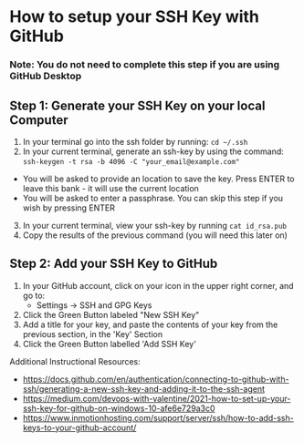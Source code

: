 # How to setup your SSH Key with GitHub

### Note: You do not need to complete this step if you are using GitHub Desktop

## Step 1: Generate your SSH Key on your local Computer
1. In your terminal go into the ssh folder by running: ```cd ~/.ssh```
2. In your current terminal, generate an ssh-key by using the command: ```ssh-keygen -t rsa -b 4096 -C "your_email@example.com"```
  - You will be asked to provide an location to save the key. Press ENTER to leave this bank - it will use the current location
  - You will be asked to enter a passphrase. You can skip this step if you wish by pressing ENTER
3. In your current terminal, view your ssh-key by running ```cat id_rsa.pub```
4. Copy the results of the previous command (you will need this later on)


## Step 2: Add your SSH Key to GitHub
1. In your GitHub account, click on your icon in the upper right corner, and go to:
   - Settings -> SSH and GPG Keys
2. Click the Green Button labeled "New SSH Key"
3. Add a title for your key, and paste the contents of your key from the previous section, in the 'Key' Section
4. Click the Green Button labelled 'Add SSH Key'


Additional Instructional Resources:
- https://docs.github.com/en/authentication/connecting-to-github-with-ssh/generating-a-new-ssh-key-and-adding-it-to-the-ssh-agent
- https://medium.com/devops-with-valentine/2021-how-to-set-up-your-ssh-key-for-github-on-windows-10-afe6e729a3c0
- https://www.inmotionhosting.com/support/server/ssh/how-to-add-ssh-keys-to-your-github-account/


